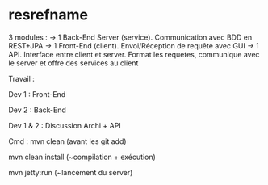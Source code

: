 resrefname
==========

3 modules :
-> 1 Back-End Server (service). Communication avec BDD en REST+JPA
-> 1 Front-End (client). Envoi/Réception de requête avec GUI
-> 1 API. Interface entre client et server. Format les requetes, communique avec le server et offre des services au client


Travail :

Dev 1 : Front-End

Dev 2 : Back-End

Dev 1 & 2 : Discussion Archi + API


Cmd :
mvn clean (avant les git add)

mvn clean install (~compilation + exécution)

mvn jetty:run (~lancement du server)
